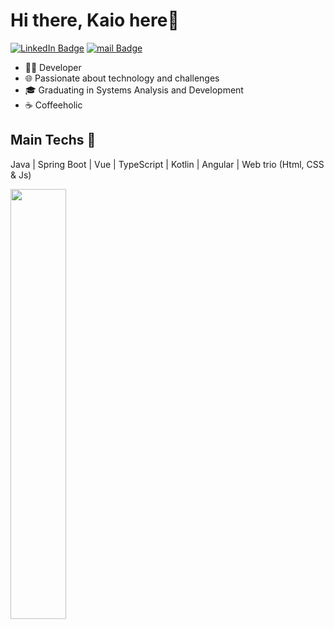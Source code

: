 # Hi there, Kaio here👋

[![LinkedIn Badge](https://img.shields.io/badge/-LinkedIn-2f2f2f?style=flat-square&logo=Linkedin&logoColor=white&link=https://www.linkedin.com/in/kaiosande/)](https://www.linkedin.com/in/kaiosande/)
[![mail Badge](https://img.shields.io/badge/-kaio.stavaress@gmail.com-2f2f2f?style=flat-square&logo=Gmail&logoColor=white&link=mailto:kaio.stavaress@gmail.com)](mailto:kaio.stavaress@gmail.com)

- 👩‍💻 Developer
- 🌐 Passionate about technology and challenges
- 🎓 Graduating in Systems Analysis and Development
- ☕ Coffeeholic

## Main Techs 🚀
Java | Spring Boot | Vue | TypeScript | Kotlin | Angular | Web trio (Html, CSS & Js) 

<div align="left">
  
  <img width="42%" src="https://github-readme-stats.vercel.app/api/top-langs/?username=kaiostavares&layout=compact&hide_border=true&text_color=ffffff&bg_color=0d1117" />
  
</div>